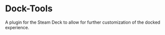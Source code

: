 # Dock-Tools
A plugin for the Steam Deck to allow for further customization of the docked experience.
